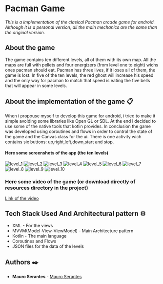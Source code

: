 # Pacman Game

_This is a implementation of the clasical Pacman arcade game for android. Although it is a personal version,
all the main mechanics are the same than the original version._

## About the game
The game contains ten different levels, all of them with its own map. All the maps are full with pellets and 
four energizers (from level one to eight) wichs ones pacman should eat.
Pacman has three lives, if it loses all of them, the game is lost. 
In five of the ten levels, the red ghost will increase his speed and the only way for pacman to match that speed is 
eating the five bells that will appear in some levels.

## About the implementation of the game 📋
When i propouse myself to develop this game for android, i tried to make it simple avoiding some libraries like Open GL or SDL.
At the end i decided to use some of the native tools that kotlin provides. In conclusion the game was developed using coroutines
and flows in order to control the state of the game and the Canvas class for the ui.
There is one activity wich contains six buttons: up,right,left,down,start and stop.


#### Here some screenshots of the app (the ten levels)
![level_1](https://github.com/user-attachments/assets/d7bd8345-0d9c-4a6c-a4e6-71c83155c893)
![level_2](https://github.com/user-attachments/assets/4cd4b5de-d3c3-4282-a2d7-edfaef6bc036)
![level_3](https://github.com/user-attachments/assets/db87b007-1e35-4420-933b-2133ba9da33e)
![level_4](https://github.com/user-attachments/assets/98f716c3-216e-4609-b08e-9b8ffbfffe9b)
![level_5](https://github.com/user-attachments/assets/f1e3dfa3-8dae-4b4c-bd16-9f958832f50b)
![level_6](https://github.com/user-attachments/assets/7604bf73-8b12-47e4-adba-11cac7472e1a)
![level_7](https://github.com/user-attachments/assets/b010cfee-7514-450f-9a58-d29b9ce05081)
![level_8](https://github.com/user-attachments/assets/af45e295-f768-411b-a09e-88ffc6963ec9)
![level_9](https://github.com/user-attachments/assets/5a8a236a-91a0-4bcb-9693-a3ef056a4f6f)
![level_10](https://github.com/user-attachments/assets/8480d9b4-16c8-407c-b491-f00afd8c9945)

### Here some video of the game (or download directly of resources directory in the project)

[Link of the video](https://github.com/MauroSerantes/Pacman_Android/blob/main/resources/game_test.mp4)


## Tech Stack Used And Architectural pattern ⚙️
* XML - For the views
* MVVM(Model-View-ViewModel) - Main Architecture pattern
* Kotlin - The main language
* Coroutines and Flows
* JSON files for the data of the levels

## Authors ✒️

* **Mauro Serantes** - [Mauro Serantes](https://github.com/MauroSerantes)

